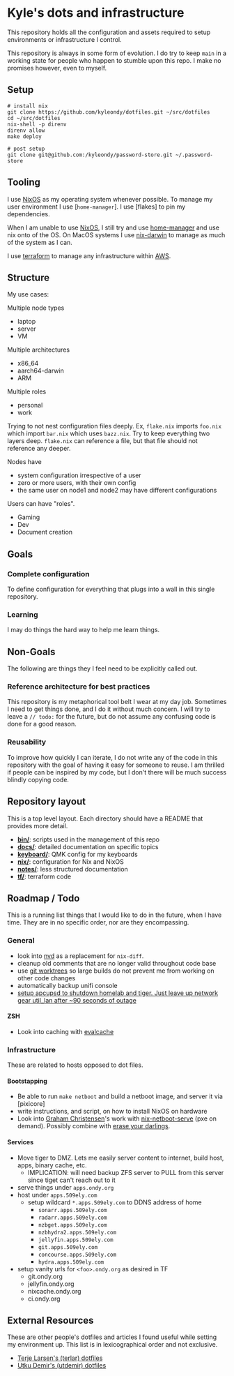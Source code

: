 # Kyle's dots and infrastructure

This repository holds all the configuration and assets required to setup
environments or infrastructure I control.

This repository is always in some form of evolution. I do try to keep `main` in
a working state for people who happen to stumble upon this repo. I make no
promises however, even to myself.

## Setup

```
# install nix
git clone https://github.com/kyleondy/dotfiles.git ~/src/dotfiles
cd ~/src/dotfiles
nix-shell -p direnv
direnv allow
make deploy

# post setup
git clone git@github.com:/kyleondy/password-store.git ~/.password-store
```

## Tooling

I use [NixOS] as my operating system whenever possible. To manage my user
environment I use [`home-manager`]. I use [flakes] to pin my dependencies.

When I am unable to use [NixOS], I still try and use [home-manager] and use nix
onto of the OS. On MacOS systems I use [nix-darwin] to manage as much of the
system as I can.

I use [terraform] to manage any infrastructure within [AWS].

[nixos]: https://nixos.org/
[home-manager]: https://github.com/rycee/home-manager
[flaks]: https://nixos.wiki/wiki/Flakes
[nix-darwin]: https://github.com/LnL7/nix-darwin
[terraform]: https://www.terraform.io/
[aws]: https://aws.amazon.com/

## Structure

My use cases:

Multiple node types

- laptop
- server
- VM

Multiple architectures

- x86_64
- aarch64-darwin
- ARM

Multiple roles

- personal
- work

Trying to not nest configuration files deeply. Ex, `flake.nix` imports
`foo.nix` which import `bar.nix` which uses `bazz.nix`. Try to keep everything
two layers deep. `flake.nix` can reference a file, but that file should not
reference any deeper.

Nodes have

- system configuration irrespective of a user
- zero or more users, with their own config
- the same user on node1 and node2 may have different configurations

Users can have "roles".

- Gaming
- Dev
- Document creation

## Goals

### Complete configuration

To define configuration for everything that plugs into a wall in this single
repository.

### Learning

I may do things the hard way to help me learn things.

## Non-Goals

The following are things they I feel need to be explicitly called out.

### Reference architecture for best practices

This repository is my metaphorical tool belt I wear at my day job. Sometimes I
need to get things done, and I do it without much concern. I will try to leave
a `// todo:` for the future, but do not assume any confusing code is done for a
good reason.

### Reusability

To improve how quickly I can iterate, I do not write any of the code in this
repository with the goal of having it easy for someone to reuse. I am thrilled
if people can be inspired by my code, but I don't there will be much success
blindly copying code.

## Repository layout

This is a top level layout. Each directory should have a README that provides
more detail.

- **[bin/](./bin/)**: scripts used in the management of this repo
- **[docs/](./docs/)**: detailed documentation on specific topics
- **[keyboard/](./keyboard/)**: QMK config for my keyboards
- **[nix/](./nix/)**: configuration for Nix and NixOS
- **[notes/](./notes/)**: less structured documentation
- **[tf/](./tf/)**: terraform code

## Roadmap / Todo

This is a running list things that I would like to do in the future, when I
have time. They are in no specific order, nor are they encompassing.

### General

- look into [nvd](https://gitlab.com/khumba/nvd) as a replacement for `nix-diff`.
- cleanup old comments that are no longer valid throughout code base
- use [git worktrees] so large builds do not prevent me from working on other code changes
- automatically backup unifi console
- [setup apcupsd to shutdown homelab and tiger. Just leave up network gear util_lan after ~90 seconds of outage](https://brendonmatheson.com/2020/03/21/automated-remote-host-shutdown-with-apcupsd.html)

[git worktrees]: https://git-scm.com/docs/git-worktree

#### ZSH

- Look into caching with [evalcache](https://github.com/mroth/evalcache)

### Infrastructure

These are related to hosts opposed to dot files.

#### Bootstapping

- Be able to run `make netboot` and build a netboot image, and server it via [pixicore]
- write instructions, and script, on how to install NixOS on hardware
- Look into [Graham Christensen]'s work with [nix-netboot-serve] (pxe on
  demand). Possibly combine with [erase your darlings].

[pixiecore]: https://github.com/danderson/netboot/tree/master/pixiecore
[graham christensen]: https://twitter.com/grhmc
[nix-netboot-serve]: https://github.com/DeterminateSystems/nix-netboot-serve
[erase your darlings]: https://grahamc.com/blog/erase-your-darlings

#### Services

- Move tiger to DMZ. Lets me easily server content to internet, build host, apps, binary cache, etc.
  - IMPLICATION: will need backup ZFS server to PULL from this server since tiget can't reach out to it
- serve things under `apps.ondy.org`
- host under `apps.509ely.com`
  - setup wildcard `*.apps.509ely.com` to DDNS address of home
    - `sonarr.apps.509ely.com`
    - `radarr.apps.509ely.com`
    - `nzbget.apps.509ely.com`
    - `nzbhydra2.apps.509ely.com`
    - `jellyfin.apps.509ely.com`
    - `git.apps.509ely.com`
    - `concourse.apps.509ely.com`
    - `hydra.apps.509ely.com`
- setup vanity urls for `<foo>.ondy.org` as desired in TF
  - git.ondy.org
  - jellyfin.ondy.org
  - nixcache.ondy.org
  - ci.ondy.org

## External Resources

These are other people's dotfiles and articles I found useful while setting my environment up.
This list is in lexicographical order and not exclusive.

- [Terje Larsen's (terlar) dotfiles](https://github.com/terlar/nix-config)
- [Utku Demir's (utdemir) dotfiles](https://github.com/utdemir/dotfiles)
